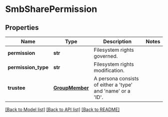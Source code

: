 # SmbSharePermission

## Properties
Name | Type | Description | Notes
------------ | ------------- | ------------- | -------------
**permission** | **str** | Filesystem rights governed. | 
**permission_type** | **str** | Filesystem rights modification. | 
**trustee** | [**GroupMember**](GroupMember.md) | A persona consists of either a &#39;type&#39; and &#39;name&#39; or a &#39;ID&#39;. | 

[[Back to Model list]](../README.md#documentation-for-models) [[Back to API list]](../README.md#documentation-for-api-endpoints) [[Back to README]](../README.md)


